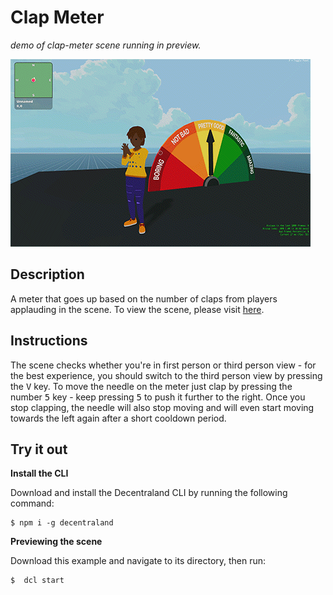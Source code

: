 # Clap Meter
_demo of clap-meter scene running in preview._

![demo](https://github.com/decentraland-scenes/clap-meter/blob/main/screenshots/clap-meter.gif)

## Description
A meter that goes up based on the number of claps from players applauding in the scene. To view the scene, please visit [here](https://clap-meter.vercel.app/).

## Instructions
The scene checks whether you're in first person or third person view - for the best experience, you should switch to the third person view by pressing the <kbd>V</kbd> key. To move the needle on the meter just clap by pressing the number <kbd>5</kbd> key - keep pressing <kbd>5</kbd> to push it further to the right. Once you stop clapping, the needle will also stop moving and will even start moving towards the left again after a short cooldown period.

## Try it out

**Install the CLI**

Download and install the Decentraland CLI by running the following command:

```
$ npm i -g decentraland
```

**Previewing the scene**

Download this example and navigate to its directory, then run:

```
$  dcl start
```